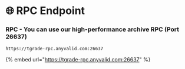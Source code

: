 # 🌐 RPC Endpoint

### RPC - You can use our high-performance archive RPC (Port 26637)

`https://tgrade-rpc.anyvalid.com:26637`

{% embed url="https://tgrade-rpc.anyvalid.com:26637" %}
